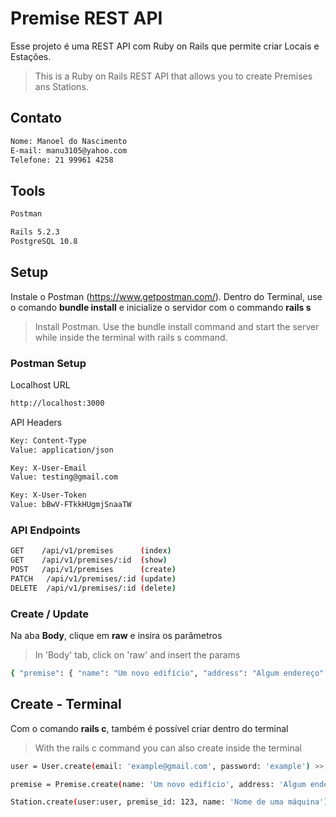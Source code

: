 # Premise REST API

Esse projeto é uma REST API com Ruby on Rails que permite criar Locais e Estações.

> This is a Ruby on Rails REST API that allows you to create Premises ans Stations.

## Contato

```sh
Nome: Manoel do Nascimento
E-mail: manu3105@yahoo.com
Telefone: 21 99961 4258
```

## Tools

```sh
Postman

Rails 5.2.3
PostgreSQL 10.8
```

## Setup

Instale o Postman (https://www.getpostman.com/). 
Dentro do Terminal, use o comando <strong>bundle install</strong> e inicialize o servidor com o commando <strong>rails s</strong>

> Install Postman.
> Use the bundle install command and start the server while inside the terminal with rails s command.

### Postman Setup

Localhost URL

```sh
http://localhost:3000
```
API Headers

```sh
Key: Content-Type 
Value: application/json

Key: X-User-Email 
Value: testing@gmail.com

Key: X-User-Token
Value: bBwV-FTkkHUgmjSnaaTW
```
### API Endpoints

```sh
GET    /api/v1/premises      (index)
GET    /api/v1/premises/:id  (show)
POST   /api/v1/premises      (create)
PATCH   /api/v1/premises/:id (update)
DELETE  /api/v1/premises/:id (delete)
```

### Create / Update

Na aba <strong>Body</strong>, clique em <strong>raw</strong> e insira os parâmetros
> In 'Body' tab, click on 'raw' and insert the params

```sh
{ "premise": { "name": "Um novo edifício", "address": "Algum endereço" } }
```
## Create - Terminal

Com o comando <strong>rails c</strong>, também é possível criar dentro do terminal
> With the rails c command you can also create inside the terminal

```sh
user = User.create(email: 'example@gmail.com', password: 'example') >> uma authentication_token (X-User-Token do Postman) será gerada automaticamente

premise = Premise.create(name: 'Um novo edifício', address: 'Algum endereço', user: user) >> um array de Stations será gerado automaticamente

Station.create(user:user, premise_id: 123, name: 'Nome de uma máquina') >> um serial será gerado automaticamente
```
